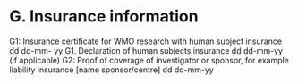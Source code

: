 # G. Insurance information
G1: Insurance certificate for WMO research with human subject insurance dd dd-mm- yy
G1. Declaration of human subjects insurance dd dd-mm-yy (if applicable)
G2: Proof of coverage of investigator or sponsor, for example liability insurance [name sponsor/centre] dd dd-mm-yy